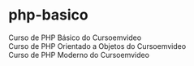 # php-basico

 Curso de PHP Básico do Cursoemvideo <br>
 Curso de PHP Orientado a Objetos do Cursoemvideo <br>
 Curso de PHP Moderno do Cursoemvideo <br>
